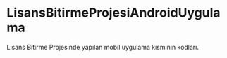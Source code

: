 # LisansBitirmeProjesiAndroidUygulama
Lisans Bitirme Projesinde yapılan mobil uygulama kısmının kodları.
